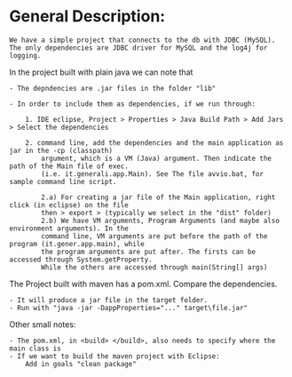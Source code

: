# General Description:
    We have a simple project that connects to the db with JDBC (MySQL).
    The only dependencies are JDBC driver for MySQL and the log4j for logging.

In the project built with plain java we can note that

    - The depndencies are .jar files in the folder "lib"

    - In order to include them as dependencies, if we run through:

        1. IDE eclipse, Project > Properties > Java Build Path > Add Jars > Select the dependencies

        2. command line, add the dependencies and the main application as jar in the -cp (classpath)
            argument, which is a VM (Java) argument. Then indicate the path of the Main file of exec.
            (i.e. it.generali.app.Main). See The file avvio.bat, for sample command line script.

            2.a) For creating a jar file of the Main application, right click (in eclipse) on the file
            then > export > (typically we select in the "dist" folder)
            2.b) We have VM arguments, Program Arguments (and maybe also environment arguments). In the 
            command line, VM arguments are put before the path of the program (it.gener.app.main), while
            the program arguments are put after. The firsts can be accessed through System.getProperty.
            While the others are accessed through main(String[] args)

The Project built with maven has a pom.xml. Compare the dependencies. 

    - It will produce a jar file in the target folder.
    - Run with "java -jar -DappProperties="..." target\file.jar"

Other small notes:

    - The pom.xml, in <build> </build>, also needs to specify where the main class is
    - If we want to build the maven project with Eclipse:
        Add in goals "clean package"
